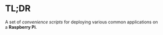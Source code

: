 # TL;DR
A set of *convenience scripts* for deploying various common applications on
a **Raspberry Pi**.
